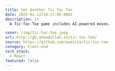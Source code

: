 ```yaml
---
title: Yet Another Tic Tac Toe
date: 2025-02-11T18:17:00.000Z
description: |+
  A Tic-Tac-Toe game includes AI-powered moves.

cover: /img/tic-tac-toe.jpeg
url: http://gh.ahmadullah.in/tic-tac-toe/
source: https://github.com/aumirza/tic-tac-toe
category: Front-end
tech_stack:
  - React
featured: false
---
```

